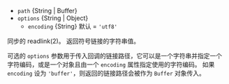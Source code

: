 <!-- YAML
added: v0.1.31
-->

* `path` {String | Buffer}
* `options` {String | Object}
  * `encoding` {String} 默认 = `'utf8'`

同步的 readlink(2)。
返回符号链接的字符串值。

可选的 `options` 参数用于传入回调的链接路径，它可以是一个字符串并指定一个字符编码，或是一个对象且由一个 `encoding` 属性指定使用的字符编码。
如果 `encoding` 设为 `'buffer'`，则返回的链接路径会被作为 `Buffer` 对象传入。

